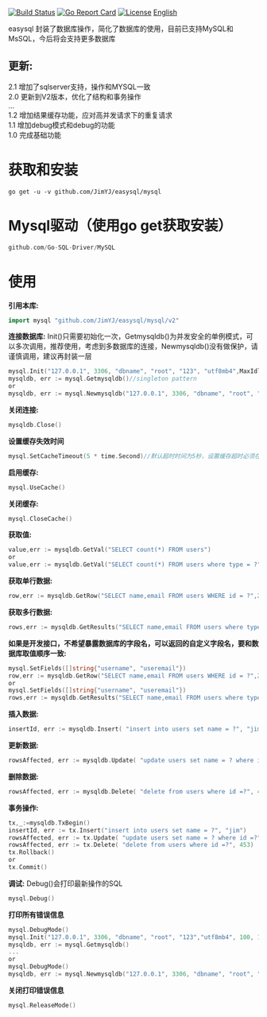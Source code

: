 [![Build Status](https://travis-ci.org/JimYJ/easysql.svg?branch=master)](https://travis-ci.org/JimYJ/easysql)
[![Go Report Card](https://goreportcard.com/badge/github.com/JimYJ/easysql)](https://goreportcard.com/report/github.com/JimYJ/easysql)
[![License](http://img.shields.io/badge/license-mit-blue.svg?style=flat-square)](https://raw.githubusercontent.com/ugorji/go/master/LICENSE)
[English](https://github.com/JimYJ/easysql/blob/master/README.md) 

easysql 封装了数据库操作，简化了数据库的使用，目前已支持MySQL和MsSQL，今后将会支持更多数据库

## 更新:
2.1 增加了sqlserver支持，操作和MYSQL一致<br>
2.0 更新到V2版本，优化了结构和事务操作<br>
...<br>
1.2 增加结果缓存功能，应对高并发请求下的重复请求<br>
1.1 增加debug模式和debug的功能<br>
1.0 完成基础功能<br>

# 获取和安装

```
go get -u -v github.com/JimYJ/easysql/mysql
```

# Mysql驱动（使用go get获取安装）
```go
github.com/Go-SQL-Driver/MySQL
```

# 使用

**引用本库:**

```go
import mysql "github.com/JimYJ/easysql/mysql/v2"
```

**连接数据库:** 
Init()只需要初始化一次，Getmysqldb()为并发安全的单例模式，可以多次调用，推荐使用，考虑到多数据库的连接，Newmysqldb()没有做保护，请谨慎调用，建议再封装一层
```go
mysql.Init("127.0.0.1", 3306, "dbname", "root", "123", "utf8mb4",MaxIdleConns, MaxOpenConns)//数据库ip，端口，数据库名，用户，密码，字符集，最大空闲数，最大连接数
mysqldb, err := mysql.Getmysqldb()//singleton pattern
or
mysqldb, err := mysql.Newmysqldb("127.0.0.1", 3306, "dbname", "root", "123","utf8mb4", MaxIdleConns, MaxOpenConns)
```

**关闭连接:**
```go
mysqldb.Close()
```

**设置缓存失效时间**
```go
mysql.SetCacheTimeout(5 * time.Second)//默认超时时间为5秒，设置缓存超时必须在开启缓存之前，不然设置的时间不会生效
```
**启用缓存:**
```go
mysql.UseCache()
```

**关闭缓存:**
```go
mysql.CloseCache()
```



**获取值:**

```go
value,err := mysqldb.GetVal("SELECT count(*) FROM users")
or
value,err := mysqldb.GetVal("SELECT count(*) FROM users where type = ?","public")
```

**获取单行数据:**
```go
row,err := mysqldb.GetRow("SELECT name,email FROM users WHERE id = ?",2)
```

**获取多行数据:**
```go
rows,err := mysqldb.GetResults("SELECT name,email FROM users where type = ?","public")
```


**如果是开发接口，不希望暴露数据库的字段名，可以返回的自定义字段名，要和数据库取值顺序一致:**
```go
mysql.SetFields([]string{"username", "useremail"})
row,err := mysqldb.GetRow("SELECT name,email FROM users WHERE id = ?",2)
or
mysql.SetFields([]string{"username", "useremail"})
rows,err := mysqldb.GetResults("SELECT name,email FROM users where type = ?","public")
```

**插入数据:**
```go
insertId, err := mysqldb.Insert( "insert into users set name = ?", "jim")
```

**更新数据:**
```go
rowsAffected, err := mysqldb.Update( "update users set name = ? where id =?", "jim", 1)
```

**删除数据:**
```go
rowsAffected, err := mysqldb.Delete( "delete from users where id =?", 453)
```

**事务操作:**
```go
tx,_:=mysqldb.TxBegin()
insertId, err := tx.Insert("insert into users set name = ?", "jim")
rowsAffected, err := tx.Update( "update users set name = ? where id =?", "jim", 1)
rowsAffected, err := tx.Delete( "delete from users where id =?", 453)
tx.Rollback()
or
tx.Commit()
```

**调试:**
Debug()会打印最新操作的SQL
```go
mysql.Debug()
```

**打印所有错误信息**
```go
mysql.DebugMode()
mysql.Init("127.0.0.1", 3306, "dbname", "root", "123","utf8mb4", 100, 100)
mysqldb, err := mysql.Getmysqldb()
...
or
mysql.DebugMode()
mysqldb, err := mysql.Newmysqldb("127.0.0.1", 3306, "dbname", "root", "123","utf8mb4", 100, 100)
```

**关闭打印错误信息**
```go
mysql.ReleaseMode()
```



